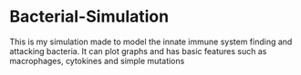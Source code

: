 # Bacterial-Simulation
This is my simulation made to model the innate immune system finding and attacking bacteria. It can plot graphs and has basic features such as macrophages, cytokines and simple mutations
